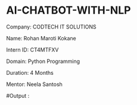 # AI-CHATBOT-WITH-NLP

Company: CODTECH IT SOLUTIONS

Name: Rohan Maroti Kokane

Intern ID: CT4MTFXV

Domain: Python Programming

Duration: 4 Months

Mentor: Neela Santosh

#Output :
